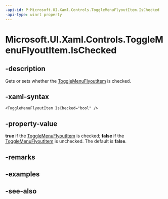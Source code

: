 ```yaml
---
-api-id: P:Microsoft.UI.Xaml.Controls.ToggleMenuFlyoutItem.IsChecked
-api-type: winrt property
---
```


<!-- Property syntax
public bool IsChecked { get;  set; }
-->

# Microsoft.UI.Xaml.Controls.ToggleMenuFlyoutItem.IsChecked

## -description
Gets or sets whether the [ToggleMenuFlyoutItem](togglemenuflyoutitem.md) is checked.

## -xaml-syntax
```xaml
<ToggleMenuFlyoutItem IsChecked="bool" />
```


## -property-value
**true** if the [ToggleMenuFlyoutItem](togglemenuflyoutitem.md) is checked; **false** if the [ToggleMenuFlyoutItem](togglemenuflyoutitem.md) is unchecked. The default is **false**.

## -remarks

## -examples

## -see-also
